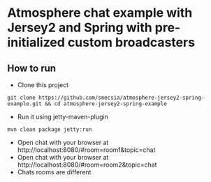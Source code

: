 # Atmosphere chat example with Jersey2 and Spring with pre-initialized custom broadcasters

## How to run

* Clone this project
```
git clone https://github.com/smecsia/atmosphere-jersey2-spring-example.git && cd atmosphere-jersey2-spring-example
```
* Run it using jetty-maven-plugin
```
mvn clean package jetty:run
```
* Open chat with your browser at http://localhost:8080/#room=room1&topic=chat
* Open chat with your browser at http://localhost:8080/#room=room2&topic=chat
* Chats rooms are different
